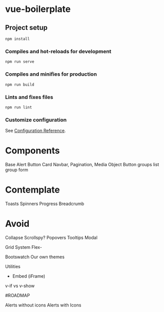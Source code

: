 # vue-boilerplate

## Project setup
```
npm install
```

### Compiles and hot-reloads for development
```
npm run serve
```

### Compiles and minifies for production
```
npm run build
```

### Lints and fixes files
```
npm run lint
```

### Customize configuration
See [Configuration Reference](https://cli.vuejs.org/config/).



# Components

Base Alert
Button
Card
Navbar,
Pagination,
Media Object
Button groups
list group
form

# Contemplate
Toasts
Spinners
Progress
Breadcrumb

# Avoid
 Collapse
 Scrollspy?
 Popovers
 Tooltips
 Modal


Grid System
Flex-

Bootswatch
Our own themes

Utilities
- Embed (iFrame)

v-if vs v-show



#ROADMAP

Alerts without icons
Alerts with Icons